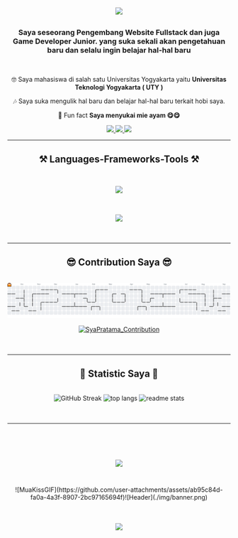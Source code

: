 <h1 align="center">
    <img src="https://readme-typing-svg.herokuapp.com?font=Righteous&weight=500&size=36&duration=4000&pause=1000&color=56F7F5&center=true&vCenter=true&random=false&width=435&lines=Welcome+Guys+😉;" />
</h1>

<h3 align="center">Saya seseorang Pengembang Website Fullstack dan juga Game Developer Junior. yang suka sekali akan pengetahuan baru dan selalu ingin belajar hal-hal baru</h3>

<br/>

<div align="center">
 
 🤓 Saya mahasiswa di salah satu Universitas Yogyakarta yaitu **Universitas Teknologi Yogyakarta ( UTY )**
    
 🎶 Saya suka mengulik hal baru dan belajar hal-hal baru terkait hobi saya.

 🧐 Fun fact **Saya menyukai mie ayam 😋😋**

 </div>
 
<div align="center"> 
  <a href="mailto:inirasya16@gmail.com">
    <img src="https://img.shields.io/badge/Gmail-333333?style=for-the-badge&logo=gmail&logoColor=red" />
  </a>
  <a href="https://www.linkedin.com/in/rasya-putra-pratama-826497329?utm_source=share&utm_campaign=share_via&utm_content=profile" target="_blank">
    <img src="https://img.shields.io/badge/LinkedIn-0077B5?style=for-the-badge&logo=linkedin&logoColor=white" target="_blank" />
  </a>
  <a href="https://syapratama.vercel.app" target="_blank">
     <img src="https://img.shields.io/badge/Portfolio-FF5722?style=for-the-badge&logo=todoist&logoColor=white" target="_blank" /> <!-- sqlite, safari, google-chrome are other good icon options -->
  </a>
</div>

 <hr/>
 
<h2 align="center">⚒️ Languages-Frameworks-Tools ⚒️</h2>
<br/>
<div align="center">
    <p align="center">    
    <img src="https://skillicons.dev/icons?i=react,bootstrap,html,css,vscode,github,figma,tailwind,git,postman,npm,cloudflare,docker,linux,kubernetes,stackoverflow,powershell,ps,linkedin,jest,jenkins,ai,gradle,githubactions,devto,codepen,blender" />
    </p>
    <br>
    <p align="center">
    <img src="https://skillicons.dev/icons?i=nodejs,javascript,typescript,react,nextjs,mysql,php,laravel,godot,cs,materialui,express,mongodb,unity,vite,wordpress,postgres,jquery,firebase,babel,alpinejs" /><br>
    </p>
</div>

<br/>
<hr/>

<div align="center">
  <h2>😎 Contribution Saya 😎</h2>
  <br/>
<picture>
  <source media="(prefers-color-scheme: dark)" srcset="https://raw.githubusercontent.com/SyaPratama/SyaPratama/output/pacman-contribution-graph-dark.svg">
  <source media="(prefers-color-scheme: light)" srcset="https://raw.githubusercontent.com/SyaPratama/SyaPratama/output/pacman-contribution-graph.svg">
  <img alt="pacman contribution graph" src="https://raw.githubusercontent.com/SyaPratama/SyaPratama/output/pacman-contribution-graph.svg">
</picture>

[![SyaPratama_Contribution](https://github-readme-activity-graph.vercel.app/graph?username=SyaPratama&theme=github)](https://github.com/ashutosh00710/github-readme-activity-graph)
  <br/><br/><br/>
</div>

<hr/>

<h2 align="center">👾 Statistic Saya 👾</h2>
<br/>

<div align=center>
 <img width=413 src="https://github-readme-stats-sya.vercel.app/?user=SyaPratama&theme=tokyonight" alt="GitHub Streak" />
  <img width=390 src="https://github-readme-stats-syapratama.vercel.app/api?username=SyaPratama&count_private=true&show_icons=true&theme=tokyonight&rank_icon=github" alt="top langs" />
  <img width=325 src="https://github-readme-stats-syapratama.vercel.app/api/top-langs/?username=SyaPratama&layout=compact&theme=tokyonight" alt="readme stats" />
</div>
<br/><br/>

<hr/>

<br/>

<h1 align="center">
    <img src="http://github-profile-trophy.vercel.app/?username=SyaPratama&theme=darkhub"/>
</h1>

<br/>

<div align="center">
    ![MuaKissGIF](https://github.com/user-attachments/assets/ab95c84d-fa0a-4a3f-8907-2bc97165694f)![Header](./img/banner.png)
</div>

<h1 align="center">
    <img src="https://readme-typing-svg.herokuapp.com?font=Righteous&weight=500&size=36&duration=4000&pause=1000&color=56F7F5&center=true&vCenter=true&random=false&width=435&lines=Sekian+Perkenalan+Saya;+Arigatou+😁;" />
</h1>
